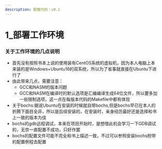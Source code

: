 ```yaml
---
description: 配套代码：v0.1
---
```


# 1\_部署工作环境

### 关于工作环境的几点说明

* 首先没有按照书本上说的使用装有CentOS系统的虚拟机，因为本人电脑上本来装的是Windows+Ubuntu16的双系统，所以为了省事就直接在Ubuntu下进行了
* 由此带来几点，需要注意：
  * GCC和NASM的版本问题
  * GCC和NASM在编译时的默认选项是汇编编译生成64位文件，所以要多加一些限制选项，这一点在每版本代码的Makefile中都有体现
* 关于bochs:据说Ubuntu在安装的时候就自带bochs,但是bochs早已在本人的折腾下面目全非，所以是后续安装的，在安装时，亲身经历最好还是选择和书上一致的版本为佳
* bochs的gdb远程调试，本来在项目开始时，是想借此机会学习一下GDB调试的，无奈一直配置不成功，只好作罢
* bochs的配置文件可能不完全和书上描述一致，不过可以参照安装bochs附带的配置例程去配置
